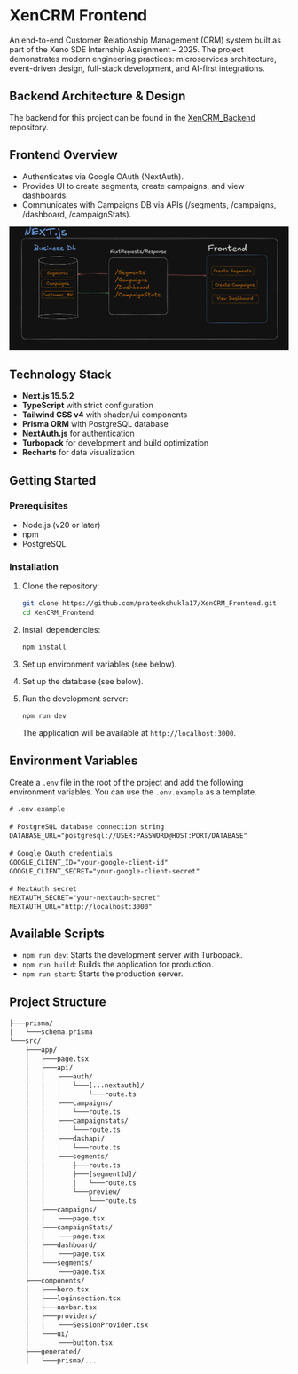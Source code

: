 # XenCRM Frontend

An end-to-end Customer Relationship Management (CRM) system built as part of the Xeno SDE Internship Assignment – 2025. The project demonstrates modern engineering practices: microservices architecture, event-driven design, full-stack development, and AI-first integrations.

## Backend Architecture & Design

The backend for this project can be found in the [XenCRM_Backend](https://github.com/prateekshukla17/XenCRM_Backend) repository.

## Frontend Overview

- Authenticates via Google OAuth (NextAuth).
- Provides UI to create segments, create campaigns, and view dashboards.
- Communicates with Campaigns DB via APIs (/segments, /campaigns, /dashboard, /campaignStats).

![Frontend](./readme_resources/frontend.png)

## Technology Stack

- **Next.js 15.5.2**
- **TypeScript** with strict configuration
- **Tailwind CSS v4** with shadcn/ui components
- **Prisma ORM** with PostgreSQL database
- **NextAuth.js** for authentication
- **Turbopack** for development and build optimization
- **Recharts** for data visualization

## Getting Started

### Prerequisites

- Node.js (v20 or later)
- npm
- PostgreSQL

### Installation

1.  Clone the repository:

    ```bash
    git clone https://github.com/prateekshukla17/XenCRM_Frontend.git
    cd XenCRM_Frontend
    ```

2.  Install dependencies:

    ```bash
    npm install
    ```

3.  Set up environment variables (see below).

4.  Set up the database (see below).

5.  Run the development server:

    ```bash
    npm run dev
    ```

    The application will be available at `http://localhost:3000`.

## Environment Variables

Create a `.env` file in the root of the project and add the following environment variables. You can use the `.env.example` as a template.

```
# .env.example

# PostgreSQL database connection string
DATABASE_URL="postgresql://USER:PASSWORD@HOST:PORT/DATABASE"

# Google OAuth credentials
GOOGLE_CLIENT_ID="your-google-client-id"
GOOGLE_CLIENT_SECRET="your-google-client-secret"

# NextAuth secret
NEXTAUTH_SECRET="your-nextauth-secret"
NEXTAUTH_URL="http://localhost:3000"
```

## Available Scripts

- `npm run dev`: Starts the development server with Turbopack.
- `npm run build`: Builds the application for production.
- `npm run start`: Starts the production server.

## Project Structure

```
├───prisma/
│   └───schema.prisma
└───src/
    ├───app/
    │   ├───page.tsx
    │   ├───api/
    │   │   ├───auth/
    │   │   │   └───[...nextauth]/
    │   │   │       └───route.ts
    │   │   ├───campaigns/
    │   │   │   └───route.ts
    │   │   ├───campaignstats/
    │   │   │   └───route.ts
    │   │   ├───dashapi/
    │   │   │   └───route.ts
    │   │   └───segments/
    │   │       ├───route.ts
    │   │       ├───[segmentId]/
    │   │       │   └───route.ts
    │   │       └───preview/
    │   │           └───route.ts
    │   ├───campaigns/
    │   │   └───page.tsx
    │   ├───campaignStats/
    │   │   └───page.tsx
    │   ├───dashboard/
    │   │   └───page.tsx
    │   └───segments/
    │       └───page.tsx
    ├───components/
    │   ├───hero.tsx
    │   ├───loginsection.tsx
    │   ├───navbar.tsx
    │   ├───providers/
    │   │   └───SessionProvider.tsx
    │   └───ui/
    │       └───button.tsx
    ├───generated/
    │   └───prisma/...
```
